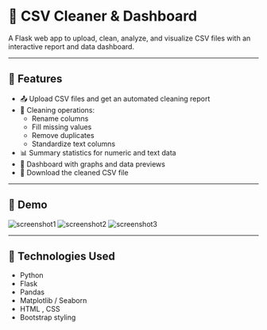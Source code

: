 # 🧹 CSV Cleaner & Dashboard

A Flask web app to upload, clean, analyze, and visualize CSV files with an interactive report and data dashboard.

---

## 🚀 Features

- 📤 Upload CSV files and get an automated cleaning report
- 🧼 Cleaning operations:
  - Rename columns
  - Fill missing values
  - Remove duplicates
  - Standardize text columns
- 📊 Summary statistics for numeric and text data
- 📸 Dashboard with graphs and data previews
- 📁 Download the cleaned CSV file

---

## 📸 Demo

![screenshot1](https://github.com/user-attachments/assets/9a3e82f6-4305-43d0-beb4-11fdfcc08ee0)
![screenshot2](https://github.com/user-attachments/assets/8a90c1ee-e616-45ff-accb-c16c3ffca7b1)
![screenshot3](https://github.com/user-attachments/assets/38b1c5d3-cf8a-43cb-9552-662b50c36fdd)

---

## 🧰 Technologies Used

- Python 
- Flask
- Pandas
- Matplotlib / Seaborn
- HTML , CSS
- Bootstrap styling
